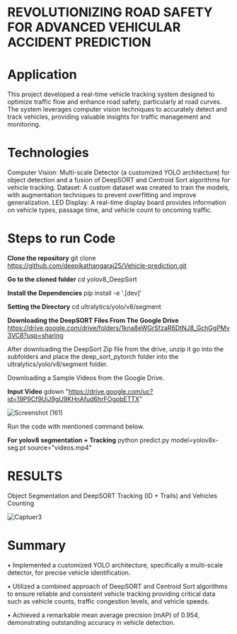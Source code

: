 # REVOLUTIONIZING ROAD SAFETY FOR ADVANCED VEHICULAR ACCIDENT PREDICTION

# Application
  This project developed a real-time vehicle tracking system designed to optimize traffic flow and enhance road safety, particularly at road curves. The system leverages computer vision techniques to accurately detect and track vehicles, providing valuable insights for traffic management and monitoring.
  
# Technologies
Computer Vision: Multi-scale Detector (a customized YOLO architecture) for object detection and a fusion of DeepSORT and Centroid Sort algorithms for vehicle tracking.
Dataset: A custom dataset was created to train the models, with augmentation techniques to prevent overfitting and improve generalization.
LED Display: A real-time display board provides information on vehicle types, passage time, and vehicle count to oncoming traffic.

# Steps to run Code
**Clone the repository**
git clone https://github.com/deepikathangaraj25/Vehicle-prediction.git

**Go to the cloned folder**
cd yolov8_DeepSort

**Install the Dependencies**
pip install -e '.[dev]'

**Setting the Directory**
cd ultralytics/yolo/v8/segment

**Downloading the DeepSORT Files From The Google Drive**
https://drive.google.com/drive/folders/1kna8eWGrSfzaR6DtNJ8_GchGgPMv3VC8?usp=sharing

After downloading the DeepSort Zip file from the drive, unzip it go into the subfolders and place the deep_sort_pytorch folder into the ultralytics/yolo/v8/segment folder.

Downloading a Sample Videos from the Google Drive.

**Input Video**
gdown "https://drive.google.com/uc?id=19P9Cf9UiJ9gU9KHnAfud6hrFOgobETTX"

![Screenshot (161)](https://github.com/user-attachments/assets/c421be58-1444-49d2-999a-6a7eeaa2436f)

Run the code with mentioned command below.

**For yolov8 segmentation + Tracking**
python predict.py model=yolov8x-seg.pt source="videos.mp4"

# RESULTS
Object Segmentation and DeepSORT Tracking (ID + Trails) and Vehicles Counting

![Captuer3](https://github.com/user-attachments/assets/585e4bfc-f87a-45c9-9cdc-5981af2f8857)

# Summary
•	Implemented a customized YOLO architecture, specifically a multi-scale detector, for precise vehicle identification.

•	Utilized a combined approach of DeepSORT and Centroid Sort algorithms to ensure reliable and consistent vehicle tracking providing critical data such as vehicle counts, traffic congestion levels, and vehicle speeds.

•	Achieved a remarkable mean average precision (mAP) of 0.954, demonstrating outstanding accuracy in vehicle detection.
